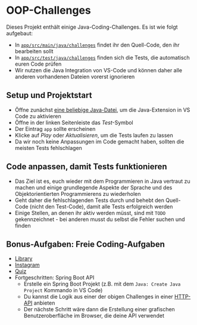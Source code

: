 # OOP-Challenges

Dieses Projekt enthält einige Java-Coding-Challenges. Es ist wie folgt aufgebaut:

- In [`app/src/main/java/challenges`](./app/src/main/java/challenges) findet ihr den Quell-Code, den ihr bearbeiten sollt
- In [`app/src/test/java/challenges`](./app/src/test/java/challenges) finden sich die Tests, die automatisch euren Code prüfen
- Wir nutzen die Java Integration von VS-Code und können daher alle anderen vorhandenen Dateien vorerst ignorieren

## Setup und Projektstart

- Öffne zunächst [eine beliebige Java-Datei](./app/src/main/java/challenges/App.java), um die Java-Extension in VS Code zu aktivieren
- Öffne in der linken Seitenleiste das _Test_-Symbol
- Der Eintrag `app` sollte erscheinen
- Klicke auf _Play_ oder _Aktualisieren_, um die Tests laufen zu lassen
- Da wir noch keine Anpassungen im Code gemacht haben, sollten die meisten Tests fehlschlagen

## Code anpassen, damit Tests funktionieren

- Das Ziel ist es, euch wieder mit dem Programmieren in Java vertraut zu machen und einige grundlegende Aspekte der Sprache und des Objektorientierten Programmierens zu wiederholen
- Geht daher die fehlschlagenden Tests durch und behebt den Quell-Code (nicht den Test-Code), damit alle Tests erfolgreich werden
- Einige Stellen, an denen ihr aktiv werden müsst, sind mit `TODO` gekennzeichnet - bei anderen musst du selbst die Fehler suchen und finden

## Bonus-Aufgaben: Freie Coding-Aufgaben

- [Library](./app/src/main/java/challenges/Library/Library.java)
- [Instagram](./app/src/main/java/challenges/Instagram/Instagram.java)
- [Quiz](./app/src/main/java/challenges/Quiz/Quiz.java)
- Fortgeschritten: Spring Boot API
  - Erstelle ein Spring Boot Projekt (z.B. mit dem `Java: Create Java Project` Kommando in VS Code)
  - Du kannst die Logik aus einer der obigen Challenges in einer [HTTP-API](https://spring.io/guides/gs/rest-service) anbieten
  - Der nächste Schritt wäre dann die Erstellung einer grafischen Benutzeroberfläche im Browser, die deine API verwendet
